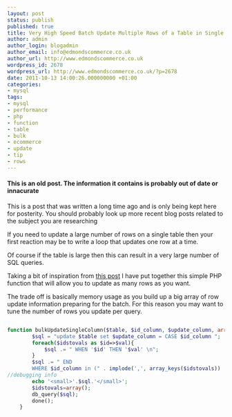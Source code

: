 ```yaml
---
layout: post
status: publish
published: true
title: Very High Speed Batch Update Multiple Rows of a Table in Single Query
author: admin
author_login: blogadmin
author_email: info@edmondscommerce.co.uk
author_url: http://www.edmondscommerce.co.uk
wordpress_id: 2678
wordpress_url: http://www.edmondscommerce.co.uk/?p=2678
date: 2011-10-13 14:00:26.000000000 +01:00
categories:
- mysql
tags:
- mysql
- performance
- php
- function
- table
- bulk
- ecommerce
- update
- tip
- rows
---
```

<div class="oldpost"><h4>This is an old post. The information it contains is probably out of date or innacurate</h4>
<p>
This is a post that was written a long time ago and is only being kept here for posterity.
You should probably look up more recent blog posts related to the subject you are researching
</p>
</div>
If you need to update a large number of rows on a single table then your first reaction may be to write a loop that updates one row at a time.

Of course if the table is large then this can result in a very large number of SQL queries.

Taking a bit of inspiration from <a href="http://www.kavoir.com/2009/05/mysql-update-multiple-rows-with-one-single-query.html">this post</a> I have put together this simple PHP function that will allow you to update as many rows as you want.

The trade off is basically memory usage as you build up a big array of row update information preparing for the batch. For this reason you may want to tune the number of rows you update per query.

```php

function bulkUpdateSingleColumn($table, $id_column, $update_column, array &$idstovals){
        $sql = "update $table set $update_column = CASE $id_column ";
        foreach($idstovals as $id=>$val){
            $sql .= " WHEN '$id' THEN '$val' \n";
        }
        $sql .= " END 
        WHERE $id_column in (" . implode(',', array_keys($idstovals)) . ")";
//debugging info
        echo '<small>'.$sql.'</small>';
        $idstovals=array();        
        db_query($sql);       
        done();        
    }

```
